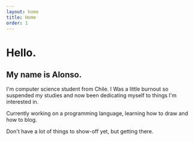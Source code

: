 ```yaml
---
layout: home
title: Home
order: 1
---
```


# Hello.

## My name is Alonso.

I'm computer science student from Chile. I Was a little burnout so suspended my studies and now been dedicating myself to things I'm interested in.

Currently working on a programming language, learning how to draw and how to blog.

Don't have a lot of things to show-off yet, but getting there.
